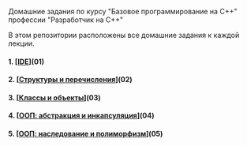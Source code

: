 Домашние задания по курсу "Базовое программирование на C++" профессии "Разработчик на С++"

В этом репозитории расположены все домашние задания к каждой лекции.

#### 1. [[IDE](https://github.com/CollectionStars/origin/tree/main/IDE)](01)
#### 2. [[Структуры и перечисления](https://github.com/CollectionStars/origin/tree/main/Структуры%20и%20перечисления)](02)
#### 3. [[Классы и объекты](https://github.com/CollectionStars/origin/tree/main/Классы%20и%20объекты)](03) 
#### 4. [[ООП: абстракция и инкапсуляция](https://github.com/CollectionStars/origin/tree/main/ООП:%20абстракция%20и%20инкапсуляция)](04)
#### 5. [[ООП: наследование и полиморфизм](https://github.com/CollectionStars/origin/tree/main/ООП:%20наследование%20и%20полиморфизм)](05)

